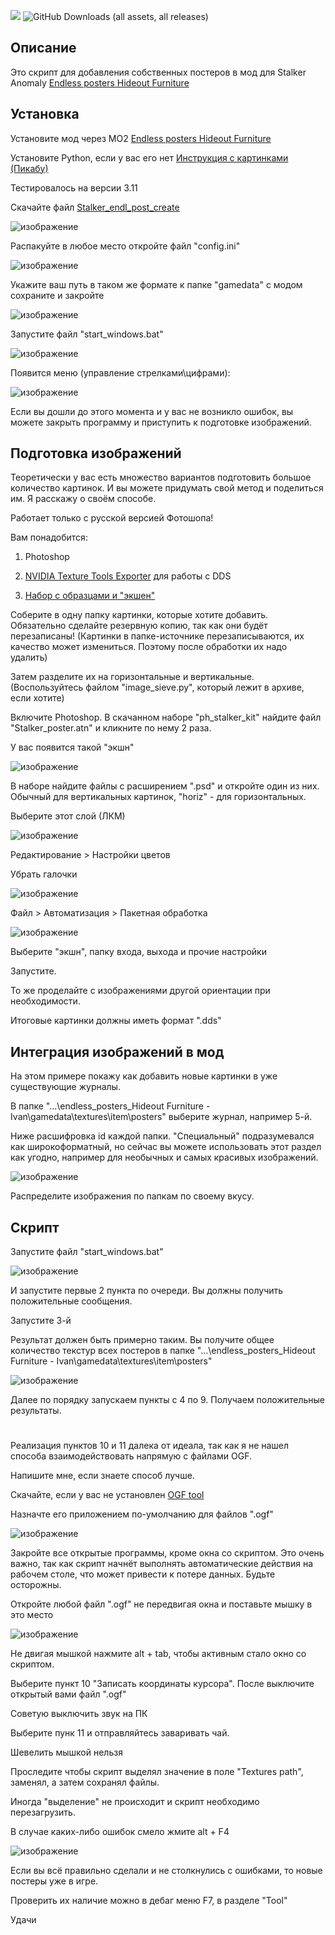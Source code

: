 ![](https://dcbadge.limes.pink/api/shield/657620998325010442?style=flat) ![GitHub Downloads (all assets, all releases)](https://img.shields.io/github/downloads/Karamazov-Ivan/stalker_endl_post_create/total)




## Описание
Это скрипт для добавления собственных постеров в мод для Stalker Anomaly [Endless posters Hideout Furniture](https://www.moddb.com/mods/stalker-anomaly/addons/endless-posters-hideout-furniture)

## Установка

Установите мод через МО2 [Endless posters Hideout Furniture](https://www.moddb.com/mods/stalker-anomaly/addons/endless-posters-hideout-furniture)

Установите Python, если у вас его нет [Инструкция с картинками (Пикабу)](https://pikabu.ru/story/zagruzka_i_ustanovka_python_10446605)

Тестировалось на версии 3.11

Скачайте файл [Stalker_endl_post_create](https://github.com/Karamazov-Ivan/stalker_endl_post_create/releases)

![изображение](https://github.com/user-attachments/assets/c0f7313d-ef53-4603-9703-167d4d72745a)

Распакуйте в любое место откройте файл "config.ini"

![изображение](https://github.com/user-attachments/assets/313bac7f-0b3c-4bd2-88c2-db9dc38375cd)

Укажите ваш путь в таком же формате к папке "gamedata" с модом сохраните и закройте

![изображение](https://github.com/user-attachments/assets/79edf750-ad96-40ef-a60e-80eebc7669e4)

Запустите файл "start_windows.bat"

![изображение](https://github.com/user-attachments/assets/be6cb2a4-41fb-44a7-a4e0-83fef7f0b852)

Появится меню (управление стрелками\цифрами):

![изображение](https://github.com/user-attachments/assets/f815f081-64b0-4d82-ba4b-9cc485ecfc6b)

Если вы дошли до этого момента и у вас не возникло ошибок, вы можете закрыть программу и приступить к подготовке изображений.

## Подготовка изображений

Теоретически у вас есть множество вариантов подготовить большое количество картинок. И вы можете придумать свой метод и поделиться им. Я расскажу о своём способе.

Работает только с русской версией Фотошопа!

Вам понадобится:

1. Photoshop

2. [NVIDIA Texture Tools Exporter](https://developer.nvidia.com/texture-tools-exporter) для работы с DDS

3. [Набор с образцами и "экшен"](https://disk.yandex.ru/d/GlJxX8hLc35lag)

Соберите в одну папку картинки, которые хотите добавить. Обязательно сделайте резервную копию, так как они будёт перезаписаны! (Картинки в папке-источнике перезаписываются, их качество может измениться. Поэтому после обработки их надо удалить)

Затем разделите их на горизонтальные и вертикальные. (Воспользуйтесь файлом "image_sieve.py", который лежит в архиве, если хотите)

Включите Photoshop. В скачанном наборе "ph_stalker_kit" найдите файл "Stalker_poster.atn" и кликните по нему 2 раза.

У вас появится такой "экшн"

![изображение](https://github.com/user-attachments/assets/5128eb57-3414-45a4-b40b-63db006023b1)

В наборе найдите файлы с расширением ".psd" и откройте один из них. Обычный для вертикальных картинок, "horiz" - для горизонтальных.

Выберите этот слой (ЛКМ)

![изображение](https://github.com/user-attachments/assets/b30d1262-0468-4aa3-bc15-8691159be0ba)

Редактирование > Настройки цветов

Убрать галочки

![изображение](https://github.com/user-attachments/assets/84a29ac5-8b11-4cdb-83b4-242512e66d1a)

Файл > Автоматизация > Пакетная обработка

![изображение](https://github.com/user-attachments/assets/62e5d6b2-e53e-4c34-ae69-771e8393bf06)

Выберите "экшн", папку входа, выхода и прочие настройки

Запустите.

То же проделайте с изображениями другой ориентации при необходимости.

Итоговые картинки должны иметь формат ".dds"

## Интеграция изображений в мод

На этом примере покажу как добавить новые картинки в уже существующие журналы.

В папке "...\endless_posters_Hideout Furniture - Ivan\gamedata\textures\item\posters" выберите журнал, например 5-й.

Ниже расшифровка id каждой папки. "Специальный" подразумевался как широкоформатный, но сейчас вы можете использовать этот раздел как угодно, например для необычных и самых красивых изображений.

![изображение](https://github.com/user-attachments/assets/57e8495f-daa7-4bb2-8f8f-afae26b55676)

Распределите изображения по папкам по своему вкусу.

## Скрипт

Запустите файл "start_windows.bat"

![изображение](https://github.com/user-attachments/assets/be6cb2a4-41fb-44a7-a4e0-83fef7f0b852)

И запустите первые 2 пункта по очереди. Вы должны получить положительные сообщения.

Запустите 3-й

Результат должен быть примерно таким. Вы получите общее количество текстур всех постеров в папке "...\endless_posters_Hideout Furniture - Ivan\gamedata\textures\item\posters"

![изображение](https://github.com/user-attachments/assets/ccc6267a-67f8-462e-b25c-0605f6b15945)

Далее по порядку запускаем пункты с 4 по 9. Получаем положительные результаты.

#

Реализация пунктов 10 и 11 далека от идеала, так как я не нашел способа взаимодействовать напрямую с файлами OGF.

Напишите мне, если знаете способ лучше.

Скачайте, если у вас не установлен [OGF tool](https://github.com/VaIeroK/OGF-tool/releases?ysclid=m8m3ootb8821938726)

Назначте его приложением по-умолчанию для файлов ".ogf"

![изображение](https://github.com/user-attachments/assets/b8e7dfc2-ac6d-4b31-bac5-754f089ed8e9)

Закройте все открытые программы, кроме окна со скриптом. Это очень важно, так как скрипт начнёт выполнять автоматические действия на рабочем столе, что может привести к потере данных. Будьте осторожны.

Откройте любой файл ".ogf" не передвигая окна и поставьте мышку в это место

![изображение](https://github.com/user-attachments/assets/75ceb5b3-3419-4b8a-8a8a-aa86e7ab0bce)

Не двигая мышкой нажмите alt + tab, чтобы активным стало окно со скриптом.

Выберите пункт 10 "Записать координаты курсора". После выключите открытый вами файл ".ogf"

Советую выключить звук на ПК

Выберите пунк 11 и отправляйтесь заваривать чай.

Шевелить мышкой нельзя

Проследите чтобы скрипт выделял значение в поле "Textures path", заменял, а затем сохранял файлы.

Иногда "выделение" не происходит и скрипт необходимо перезагрузить.

В случае каких-либо ошибок смело жмите alt + F4

![изображение](https://github.com/user-attachments/assets/c2cf09b7-7b49-4d5b-9e65-abe989a7842d)

Если вы всё правильно сделали и не столкнулись с ошибками, то новые постеры уже в игре.

Проверить их наличие можно в дебаг меню F7, в разделе "Tool"

Удачи












